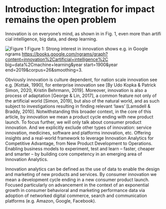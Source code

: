 # Introduction: Integration for impact remains the open problem


Innovation is on everyone’s mind, as shown in in Fig. 1, even more than artifi
cial intelligence, big data, and deep learning. 

![Figure 1](/ai-bigdata-innovation-ngram.png "Figure 1")
<Callout emoji='💡'>
Figure 1: Strong interest in innovation shows e.g. in Google ngrams https://books.google.com/ngrams/graph?content=innovation%2Cartificial+intelligence%2C big+data%2Cmachine+learning&year start=1900&year end=2019&corpus=26&smoothing=3.
</Callout>

Obviously innovation is culture dependent, for nation scale innovation see e.g. [Kottak, 1990], for enterprise innovation see [By Udo Kopka & Patrick Simon, 2020, Kristin Behrmann, 2019].
Moreover, innovation is also a process of adaptation [George & Lin, 2017], a common feature not only of the artificial world [Simon, 2019], but also of the natural world, and as such subject to investigations resulting in finding relevant ‘laws’ [Lamsdell & Braddy, 2010].
Notwithstanding this broader context, in the core of this article, by innovation we mean a product cycle ending with new product launch. To focus further, we will only talk about consumer product innovation. And we explicitly exclude other types of innovation: service innovation, medicines, software and platforms innovation, etc. Offering insights and a real-world framework to leverage Innovation Analytics for Competitive Advantage, from New Product Development to Operations. Enabling business models to experiment, test and learn – faster, cheaper and smarter – by building core competency in an emerging area of Innovation Analytics.

Innovation analytics can be defined as the use of data to enable the design and marketing of new products and services. By consumer innovation we mean a development cycle ending in a new consumer product launch. Focused particularly on advancement in the context of an exponential growth in consumer behavioral and marketing performance data via adoption of networked digital commerce, search and communication platforms (e.g. Amazon, Google, Facebook).
